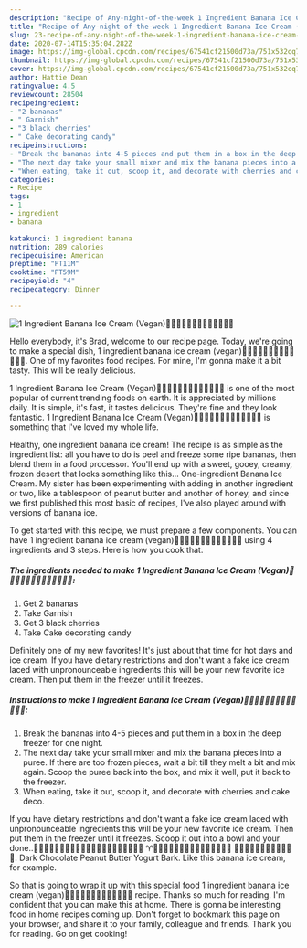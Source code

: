 ```yaml
---
description: "Recipe of Any-night-of-the-week 1 Ingredient Banana Ice Cream (Vegan)🍌🍒🍌🍒🍌🍒🍌🍒🍌🍒🍌🍒🍌"
title: "Recipe of Any-night-of-the-week 1 Ingredient Banana Ice Cream (Vegan)🍌🍒🍌🍒🍌🍒🍌🍒🍌🍒🍌🍒🍌"
slug: 23-recipe-of-any-night-of-the-week-1-ingredient-banana-ice-cream-vegan
date: 2020-07-14T15:35:04.282Z
image: https://img-global.cpcdn.com/recipes/67541cf21500d73a/751x532cq70/1-ingredient-banana-ice-cream-vegan🍌🍒🍌🍒🍌🍒🍌🍒🍌🍒🍌🍒🍌-recipe-main-photo.jpg
thumbnail: https://img-global.cpcdn.com/recipes/67541cf21500d73a/751x532cq70/1-ingredient-banana-ice-cream-vegan🍌🍒🍌🍒🍌🍒🍌🍒🍌🍒🍌🍒🍌-recipe-main-photo.jpg
cover: https://img-global.cpcdn.com/recipes/67541cf21500d73a/751x532cq70/1-ingredient-banana-ice-cream-vegan🍌🍒🍌🍒🍌🍒🍌🍒🍌🍒🍌🍒🍌-recipe-main-photo.jpg
author: Hattie Dean
ratingvalue: 4.5
reviewcount: 28504
recipeingredient:
- "2 bananas"
- " Garnish"
- "3 black cherries"
- " Cake decorating candy"
recipeinstructions:
- "Break the bananas into 4-5 pieces and put them in a box in the deep freezer for one night."
- "The next day take your small mixer and mix the banana pieces into a puree. If there are too frozen pieces, wait a bit till they melt a bit and mix again. Scoop the puree back into the box, and mix it well, put it back to the freezer."
- "When eating, take it out, scoop it, and decorate with cherries and cake deco."
categories:
- Recipe
tags:
- 1
- ingredient
- banana

katakunci: 1 ingredient banana 
nutrition: 289 calories
recipecuisine: American
preptime: "PT11M"
cooktime: "PT59M"
recipeyield: "4"
recipecategory: Dinner

---
```



![1 Ingredient Banana Ice Cream (Vegan)🍌🍒🍌🍒🍌🍒🍌🍒🍌🍒🍌🍒🍌](https://img-global.cpcdn.com/recipes/67541cf21500d73a/751x532cq70/1-ingredient-banana-ice-cream-vegan🍌🍒🍌🍒🍌🍒🍌🍒🍌🍒🍌🍒🍌-recipe-main-photo.jpg)

Hello everybody, it's Brad, welcome to our recipe page. Today, we're going to make a special dish, 1 ingredient banana ice cream (vegan)🍌🍒🍌🍒🍌🍒🍌🍒🍌🍒🍌🍒🍌. One of my favorites food recipes. For mine, I'm gonna make it a bit tasty. This will be really delicious.

1 Ingredient Banana Ice Cream (Vegan)🍌🍒🍌🍒🍌🍒🍌🍒🍌🍒🍌🍒🍌 is one of the most popular of current trending foods on earth. It is appreciated by millions daily. It is simple, it's fast, it tastes delicious. They're fine and they look fantastic. 1 Ingredient Banana Ice Cream (Vegan)🍌🍒🍌🍒🍌🍒🍌🍒🍌🍒🍌🍒🍌 is something that I've loved my whole life.

Healthy, one ingredient banana ice cream! The recipe is as simple as the ingredient list: all you have to do is peel and freeze some ripe bananas, then blend them in a food processor. You&#39;ll end up with a sweet, gooey, creamy, frozen desert that looks something like this… One-ingredient Banana Ice Cream. My sister has been experimenting with adding in another ingredient or two, like a tablespoon of peanut butter and another of honey, and since we first published this most basic of recipes, I&#39;ve also played around with versions of banana ice.


To get started with this recipe, we must prepare a few components. You can have 1 ingredient banana ice cream (vegan)🍌🍒🍌🍒🍌🍒🍌🍒🍌🍒🍌🍒🍌 using 4 ingredients and 3 steps. Here is how you cook that.

<!--inarticleads1-->

##### The ingredients needed to make 1 Ingredient Banana Ice Cream (Vegan)🍌🍒🍌🍒🍌🍒🍌🍒🍌🍒🍌🍒🍌:

1. Get 2 bananas
1. Take  Garnish
1. Get 3 black cherries
1. Take  Cake decorating candy


Definitely one of my new favorites! It&#39;s just about that time for hot days and ice cream. If you have dietary restrictions and don&#39;t want a fake ice cream laced with unpronounceable ingredients this will be your new favorite ice cream. Then put them in the freezer until it freezes. 

<!--inarticleads2-->

##### Instructions to make 1 Ingredient Banana Ice Cream (Vegan)🍌🍒🍌🍒🍌🍒🍌🍒🍌🍒🍌🍒🍌:

1. Break the bananas into 4-5 pieces and put them in a box in the deep freezer for one night.
1. The next day take your small mixer and mix the banana pieces into a puree. If there are too frozen pieces, wait a bit till they melt a bit and mix again. Scoop the puree back into the box, and mix it well, put it back to the freezer.
1. When eating, take it out, scoop it, and decorate with cherries and cake deco.


If you have dietary restrictions and don&#39;t want a fake ice cream laced with unpronounceable ingredients this will be your new favorite ice cream. Then put them in the freezer until it freezes. Scoop it out into a bowl and your done..🍌🍦🍟🍧🍕🍰🍹🍕🍟🍩🍶🍫🍖🍕🍹🍪🍩🍔🍯♏🚰 ♈🍐🍡🍋🍒🍏🍐🍉🍏🍒🍓🍐🍏🍑🍐🍈 🍓🍄🍲🍚🍞🍱🍣🍡🍇🍈🍑🍒. Dark Chocolate Peanut Butter Yogurt Bark. Like this banana ice cream, for example. 

So that is going to wrap it up with this special food 1 ingredient banana ice cream (vegan)🍌🍒🍌🍒🍌🍒🍌🍒🍌🍒🍌🍒🍌 recipe. Thanks so much for reading. I'm confident that you can make this at home. There is gonna be interesting food in home recipes coming up. Don't forget to bookmark this page on your browser, and share it to your family, colleague and friends. Thank you for reading. Go on get cooking!
